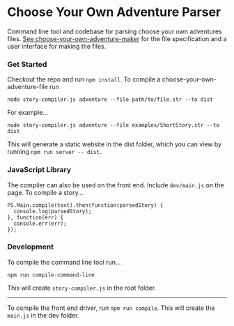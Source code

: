 # Choose Your Own Adventure Parser

Command line tool and codebase for parsing choose your own adventures files. [See choose-your-own-adventure-maker](https://github.com/dgendill/choose-your-own-adventure-maker) for the file specification and a user interface for making the files.

### Get Started

Checkout the repo and run `npm install`. To compile a choose-your-own-adventure-file run

```
node story-compiler.js adventure --file path/to/file.str --to dist
```

For example...

```
node story-compiler.js adventure --file examples/ShortStory.str --to dist
```

This will generate a static website in the dist folder, which you can view by running `npm run server -- dist`.

### JavaScript Library

The compiler can also be used on the front end. Include `dev/main.js` on the page.  To compile a story...

```
PS.Main.compile(text).then(function(parsedStory) {
  console.log(parsedStory);
}, function(err) {
  console.err(err);
});
```

### Development

To compile the command line tool run...

```
npm run compile-command-line
```

This will create `story-compiler.js` in the root folder.

---

To compile the front end driver, run `npm run compile`.  This will create the `main.js` in the dev folder.